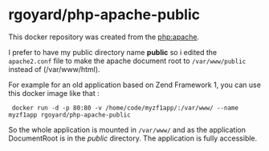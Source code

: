 # rgoyard/php-apache-public

 This docker repository was created from the [php:apache](https://registry.hub.docker.com/_/php/).

 I prefer to have my public directory name **public** so i edited the ```apache2.conf``` file to make the apache document root to ```/var/www/public``` instead of (/var/www/html).

 For example for an old application based on Zend Framework 1, you can use this docker image like that : 

```
 docker run -d -p 80:80 -v /home/code/myzf1app/:/var/www/ --name myzf1app rgoyard/php-apache-public

```

 So the whole application is mounted in ```/var/www/``` and as the application DocumentRoot is in the *public* directory.  The application is fully accessible.


 
